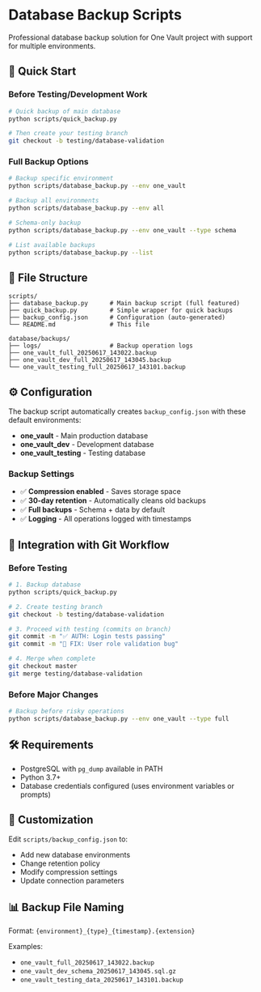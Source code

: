 # Database Backup Scripts

Professional database backup solution for One Vault project with support for multiple environments.

## 🚀 Quick Start

### Before Testing/Development Work
```bash
# Quick backup of main database
python scripts/quick_backup.py

# Then create your testing branch
git checkout -b testing/database-validation
```

### Full Backup Options
```bash
# Backup specific environment
python scripts/database_backup.py --env one_vault

# Backup all environments
python scripts/database_backup.py --env all

# Schema-only backup
python scripts/database_backup.py --env one_vault --type schema

# List available backups
python scripts/database_backup.py --list
```

## 📁 File Structure

```
scripts/
├── database_backup.py      # Main backup script (full featured)
├── quick_backup.py         # Simple wrapper for quick backups  
├── backup_config.json      # Configuration (auto-generated)
└── README.md               # This file

database/backups/
├── logs/                   # Backup operation logs
├── one_vault_full_20250617_143022.backup
├── one_vault_dev_full_20250617_143045.backup
└── one_vault_testing_full_20250617_143101.backup
```

## ⚙️ Configuration

The backup script automatically creates `backup_config.json` with these default environments:

- **one_vault** - Main production database
- **one_vault_dev** - Development database  
- **one_vault_testing** - Testing database

### Backup Settings
- ✅ **Compression enabled** - Saves storage space
- ✅ **30-day retention** - Automatically cleans old backups
- ✅ **Full backups** - Schema + data by default
- ✅ **Logging** - All operations logged with timestamps

## 🎯 Integration with Git Workflow

### Before Testing
```bash
# 1. Backup database
python scripts/quick_backup.py

# 2. Create testing branch  
git checkout -b testing/database-validation

# 3. Proceed with testing (commits on branch)
git commit -m "✅ AUTH: Login tests passing"
git commit -m "🐛 FIX: User role validation bug"

# 4. Merge when complete
git checkout master
git merge testing/database-validation
```

### Before Major Changes
```bash
# Backup before risky operations
python scripts/database_backup.py --env one_vault --type full
```

## 🛠️ Requirements

- PostgreSQL with `pg_dump` available in PATH
- Python 3.7+
- Database credentials configured (uses environment variables or prompts)

## 🔧 Customization

Edit `scripts/backup_config.json` to:
- Add new database environments
- Change retention policy  
- Modify compression settings
- Update connection parameters

## 📊 Backup File Naming

Format: `{environment}_{type}_{timestamp}.{extension}`

Examples:
- `one_vault_full_20250617_143022.backup`
- `one_vault_dev_schema_20250617_143045.sql.gz`
- `one_vault_testing_data_20250617_143101.backup` 
